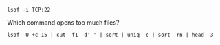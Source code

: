     lsof -i TCP:22

Which command opens too much files?

    lsof -U +c 15 | cut -f1 -d' ' | sort | uniq -c | sort -rn | head -3

